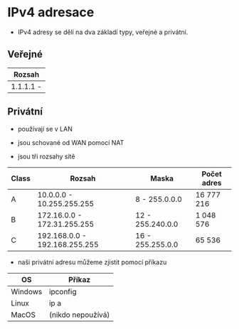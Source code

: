 # IPv4 adresace

- IPv4 adresy se dělí na dva základí typy, veřejné a privátní.

## Veřejné

|Rozsah|
|---|
|1.1.1.1 - 

## Privátní

- používají se v LAN

- jsou schované od WAN pomocí NAT

- jsou tři rozsahy sítě

|Class|Rozsah|Maska|Počet adres|
|---|---|---|---|
|A|10.0.0.0 - 10.255.255.255|8 - 255.0.0.0|16 777 216|
|B|172.16.0.0 - 172.31.255.255|12 - 255.240.0.0|1 048 576|
|C|192.168.0.0 - 192.168.255.255|16 - 255.255.0.0|65 536|

- naši privátní adresu můžeme zjistit pomocí příkazu

|OS|Příkaz|
|---|---|
|Windows| ipconfig|
|Linux| ip a|
|MacOS| (nikdo nepoužívá)|
